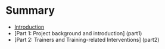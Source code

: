 # Summary

* [Introduction](README.md)
* [Part 1: Project background and introduction] (part1)
* [Part 2: Trainers and Training-related Interventions] (part2)


